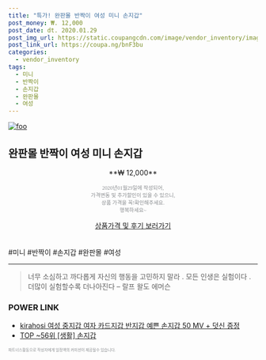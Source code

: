 ```yaml
--- 
title: "특가! 완판몰 반짝이 여성 미니 손지갑" 
post_money: ₩. 12,000 
post_date: dt. 2020.01.29 
post_img_url: https://static.coupangcdn.com/image/vendor_inventory/images/2019/01/11/21/3/bc4edbe5-e48d-4023-879e-f2fed50053aa.jpg 
post_link_url: https://coupa.ng/bnF3bu 
categories: 
  - vendor_inventory 
tags: 
  - 미니 
  - 반짝이 
  - 손지갑 
  - 완판몰 
  - 여성 
--- 
```

[![foo](https://static.coupangcdn.com/image/vendor_inventory/images/2019/01/11/21/3/bc4edbe5-e48d-4023-879e-f2fed50053aa.jpg)](https://coupa.ng/bnF3bu) 

## 완판몰 반짝이 여성 미니 손지갑 
<p style="text-align: center;">**₩ 12,000**</p> 
<p style="text-align: center;"><span style="color: #898c8f; font-family: Georgia,Times,serif; font-size: 0.75em;">2020년01월29일에 작성되어, <br>가격변동 및 추가할인이 있을 수 있으니,<br> 상품 가격을 꼭!확인해주세요.<br>행복하세요~</span> 
</p>	 
<div markdown="0" style="text-align: center;"><a href="https://coupa.ng/bnF3bu" class="btn btn--success">상품가격 및 후기 보러가기</a></div> 
<br><br> 
  #미니 #반짝이 #손지갑 #완판몰 #여성 
<hr> 

> 너무 소심하고 까다롭게 자신의 행동을 고민하지 말라 . 모든 인생은 실험이다 . 더많이 실험할수록 더나아진다  – 랄프 왈도 에머슨 


### POWER LINK

* <a href="https://blog.naver.com/fasyy4321/221790254230" target="_blank">kirahosi 여성 중지갑 여자 카드지갑 반지갑 예쁜 손지갑 50 MV + 덧신 증정</a>
* <a href="https://blog.naver.com/an0733/221788313788" target="_blank"> TOP ~56위 [생활] 손지갑</a>

<span style="color: #898c8f; font-family: Georgia,Times,serif; font-size: 0.55em;">파트너스활동으로 작성자에게 일정액의 커미션이 제공될수 있습니다.</span> 
